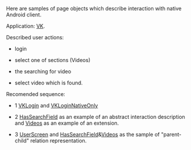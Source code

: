 Here are samples of page objects which describe interaction with native Android client.

Application: [VK](https://play.google.com/store/apps/details?id=com.vkontakte.android).

Described user actions:

- login

- select one of sections (Videos)

- the searching for video

- select video which is found.

Recomended sequence:

 - 1 [VKLogin](https://github.com/arachnidium/arachnidium-java/blob/master/arachnidium-tutorial/src/main/java/com/github/arachnidium/tutorial/simple/mobile/VKLogin.java) and [VKLoginNativeOnly](https://github.com/arachnidium/arachnidium-java/blob/master/arachnidium-tutorial/src/main/java/com/github/arachnidium/tutorial/simple/mobile/VKLoginNativeOnly.java)

 - 2 [HasSearchField](https://github.com/arachnidium/arachnidium-java/blob/master/arachnidium-tutorial/src/main/java/com/github/arachnidium/tutorial/simple/mobile/HasSearchField.java) as an example of an abstract interaction description and [Videos](https://github.com/arachnidium/arachnidium-java/blob/master/arachnidium-tutorial/src/main/java/com/github/arachnidium/tutorial/simple/mobile/Videos.java) as an example of an extension.
 
 - 3 [UserScreen](https://github.com/arachnidium/arachnidium-java/blob/master/arachnidium-tutorial/src/main/java/com/github/arachnidium/tutorial/simple/mobile/UserScreen.java) and  [HasSearchField](https://github.com/arachnidium/arachnidium-java/blob/master/arachnidium-tutorial/src/main/java/com/github/arachnidium/tutorial/simple/mobile/HasSearchField.java)&[Videos](https://github.com/arachnidium/arachnidium-java/blob/master/arachnidium-tutorial/src/main/java/com/github/arachnidium/tutorial/simple/mobile/Videos.java) as the sample of "parent-child" relation representation.
